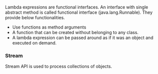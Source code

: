 Lambda expressions are functional interfaces. An interface with single abstract method is called functional interface (java.lang.Runnable). They provide below functionalities.

- Use functions as method arguments
- A function that can be created without belonging to any class.
- A lambda expression can be passed around as if it was an object and executed on demand.

### Stream

Stream API is used to process collections of objects. 
